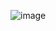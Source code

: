 ![image](https://user-images.githubusercontent.com/36649115/46783690-13b26880-cce0-11e8-8679-4d28f5ad2651.png)

